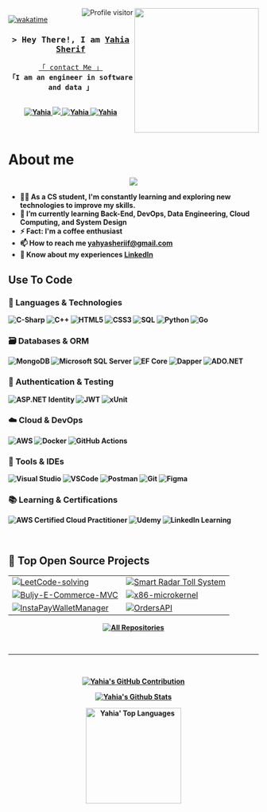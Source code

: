 
<img width="250" align="right" src="https://c.tenor.com/_DOBjnGspYAAAAAM/code-coding.gif">
<a href="https://komarev.com/ghpvc/?username=Yahiasherif002">
  <img align="right" src="https://komarev.com/ghpvc/?username=Yahiasherif002&label=Visitors&color=0e75b6&style=flat" alt="Profile visitor" />
</a>


[![wakatime](https://wakatime.com/badge/user/462ec29e-0bc8-43ac-add1-5948d161994a.svg)](https://wakatime.com/@462ec29e-0bc8-43ac-add1-5948d161994a)
<!-- Intro  -->
<h3 align="center">
        <samp>&gt; Hey There!, I am
                <b><a target="_blank" href="https://github.com/Yahiasherif002">Yahia Sherif</a></b>
        </samp>
</h3>


<p align="center"> 
  <samp>
    <a href="https://t.me/Yahiasheriif">「 contact Me 」</a>
    <br>
     <b>「I am an engineer in software and data<b> 」
    <br>
    <br>
  </samp>
</p>

<p align="center">

 <a href="https://www.linkedin.com/in/yahia-sherif-6b5082255/" target="_blank">
  <img src="https://img.shields.io/badge/Yahia-0077B5?style=for-the-badge&logo=linkedin&logoColor=white" alt="Yahia"/>
 </a>
 <a href="https://twitter.com/Yahiasheriif" target="_blank">
  <img src="https://img.shields.io/badge/Yahia-1DA1F2?style=for-the-badge&logo=twitter&logoColor=white" />
 </a>
 <a href="https://instagram.com/Yahغasheriif_" target="_blank">
  <img src="https://img.shields.io/badge/Yahia-fe4164?style=for-the-badge&logo=instagram&logoColor=white" alt="Yahia" />
 </a> 
 <a href="https://facebook.com/yahia.sherif.18" target="_blank">
  <img src="https://img.shields.io/badge/Yahia-20BEFF?&style=for-the-badge&logo=facebook&logoColor=white" alt="Yahia"  />
  </a> 
</p>
<br />

<!-- About Section -->
 # About me
 
<p align="center">
  <a href="https://github.com/DenverCoder1/readme-typing-svg"><img src="https://readme-typing-svg.herokuapp.com/?lines=Back-End%20web%20developer;Always%20learning%20new%20things&font=Fira%20Code&center=true&width=440&height=45&color=f75c7e&vCenter=true&size=22"></a>
</p> 


<!--- 🏢 I'm a Software Engineer -->
- 👨‍💻 As a CS student, I'm constantly learning and exploring new technologies to improve my skills.
- 🧠 I’m currently learning **Back-End, DevOps, Data Engineering, Cloud Computing, and System Design**
- ⚡  Fact: I'm a coffee enthusiast
- 📫 How to reach me **yahyasheriif@gmail.com**
- 📄 Know about my experiences [LinkedIn](https://www.linkedin.com/in/yahia-sherif-52942b280/)

## Use To Code

### 🧠 Languages & Technologies
![C-Sharp](https://img.shields.io/badge/C%23-239120?style=for-the-badge&logo=c-sharp&logoColor=white)
![C++](https://img.shields.io/badge/C%2B%2B-00599C?style=for-the-badge&logo=c%2B%2B&logoColor=white)
![HTML5](https://img.shields.io/badge/HTML5-E34F26?style=for-the-badge&logo=html5&logoColor=white)
![CSS3](https://img.shields.io/badge/CSS3-1572B6?style=for-the-badge&logo=css3&logoColor=white)
![SQL](https://img.shields.io/badge/SQL-4479A1?style=for-the-badge&logo=mysql&logoColor=white)
![Python](https://img.shields.io/badge/Python-3776AB?style=for-the-badge&logo=python&logoColor=white)
![Go](https://img.shields.io/badge/Go-00ADD8?style=for-the-badge&logo=go&logoColor=white)

### 🗃️ Databases & ORM
![MongoDB](https://img.shields.io/badge/MongoDB-4EA94B?style=for-the-badge&logo=mongodb&logoColor=white)
![Microsoft SQL Server](https://img.shields.io/badge/SQL%20Server-CC2927?style=for-the-badge&logo=microsoftsqlserver&logoColor=white)
![EF Core](https://img.shields.io/badge/EF%20Core-512BD4?style=for-the-badge&logo=.net&logoColor=white)
![Dapper](https://img.shields.io/badge/Dapper-01C3E3?style=for-the-badge&logo=dapper&logoColor=black)
![ADO.NET](https://img.shields.io/badge/ADO.NET-0A9F84?style=for-the-badge&logo=microsoft&logoColor=white)

### 🔐 Authentication & Testing
![ASP.NET Identity](https://img.shields.io/badge/ASP.NET%20Identity-512BD4?style=for-the-badge&logo=.net&logoColor=white)
![JWT](https://img.shields.io/badge/JWT-000000?style=for-the-badge&logo=jsonwebtokens&logoColor=white)
![xUnit](https://img.shields.io/badge/xUnit.net-512BD4?style=for-the-badge&logo=.net&logoColor=white)

### ☁️ Cloud & DevOps
![AWS](https://img.shields.io/badge/AWS-FF9900?style=for-the-badge&logo=amazonaws&logoColor=white)
![Docker](https://img.shields.io/badge/Docker-2496ED?style=for-the-badge&logo=docker&logoColor=white)
![GitHub Actions](https://img.shields.io/badge/GitHub_Actions-2088FF?style=for-the-badge&logo=githubactions&logoColor=white)

### 🧰 Tools & IDEs
![Visual Studio](https://img.shields.io/badge/Visual_Studio-5C2D91?style=for-the-badge&logo=visualstudio&logoColor=white)
![VSCode](https://img.shields.io/badge/VS%20Code-007ACC?style=for-the-badge&logo=visualstudiocode&logoColor=white)
![Postman](https://img.shields.io/badge/Postman-FF6C37?style=for-the-badge&logo=postman&logoColor=white)
![Git](https://img.shields.io/badge/Git-F05032?style=for-the-badge&logo=git&logoColor=white)
![Figma](https://img.shields.io/badge/Figma-F24E1E?style=for-the-badge&logo=figma&logoColor=white)

### 📚 Learning & Certifications
![AWS Certified Cloud Practitioner](https://img.shields.io/badge/AWS_Cloud_Practitioner-232F3E?style=for-the-badge&logo=amazonaws&logoColor=white)
![Udemy](https://img.shields.io/badge/Udemy-A435F0?style=for-the-badge&logo=udemy&logoColor=white)
![LinkedIn Learning](https://img.shields.io/badge/LinkedIn%20Learning-0077B5?style=for-the-badge&logo=linkedin&logoColor=white)


<br/>

## 🚀 Top Open Source Projects

<table>
  <tr>
    <td>
      <a href="https://github.com/Yahiasherif002/LeetCode-solving" target="_blank">
        <img alt="LeetCode-solving" src="https://github-readme-stats.vercel.app/api/pin/?username=Yahiasherif002&repo=LeetCode-solving&border_color=282C34&bg_color=282C34&title_color=61AFEF&text_color=ABB2BF&icon_color=E06C75"/>
      </a>
    </td>
    <td>
      <a href="https://github.com/Yahiasherif002/SmartTollSystem" target="_blank">
        <img alt="Smart Radar Toll System" src="https://github-readme-stats.vercel.app/api/pin/?username=Yahiasherif002&repo=SmartTollSystem&border_color=282C34&bg_color=282C34&title_color=61AFEF&text_color=ABB2BF&icon_color=E06C75"/>
      </a>
    </td>
  </tr>
  <tr>
    <td>
      <a href="https://github.com/Yahiasherif002/Buljy-E-Commerce-MVC" target="_blank">
        <img alt="Buljy-E-Commerce-MVC" src="https://github-readme-stats.vercel.app/api/pin/?username=Yahiasherif002&repo=Buljy-E-Commerce-MVC&border_color=282C34&bg_color=282C34&title_color=61AFEF&text_color=ABB2BF&icon_color=E06C75"/>
      </a>
    </td>
    <td>
      <a href="https://github.com/Yahiasherif002/x86-microkernel" target="_blank">
        <img alt="x86-microkernel" src="https://github-readme-stats.vercel.app/api/pin/?username=Yahiasherif002&repo=x86-microkernel&border_color=282C34&bg_color=282C34&title_color=61AFEF&text_color=ABB2BF&icon_color=E06C75"/>
      </a>
    </td>
  </tr>
  <tr>
    <td>
    <a href="https://github.com/Yahiasherif002/InstaPayWalletManager" target="_blank">
        <img alt="InstaPayWalletManager" src="https://github-readme-stats.vercel.app/api/pin/?username=Yahiasherif002&repo=InstaPayWalletManager&border_color=282C34&bg_color=282C34&title_color=61AFEF&text_color=ABB2BF&icon_color=E06C75"/>
      </a>
    </td>
    <td>
      <a href="https://github.com/Yahiasherif002/OrdersAPI" target="_blank">
        <img alt="OrdersAPI" src="https://github-readme-stats.vercel.app/api/pin/?username=Yahiasherif002&repo=OrdersAPI&border_color=282C34&bg_color=282C34&title_color=61AFEF&text_color=ABB2BF&icon_color=E06C75"/>
      </a>
    </td>
  </tr>
  
</table>

<p align="center">
  <a href="https://github.com/Yahiasherif002?tab=repositories" target="_blank">
    <img alt="All Repositories" src="https://img.shields.io/badge/-View%20All%20Repos-2962FF?style=for-the-badge&logo=github&logoColor=white"/>
  </a>
</p>

<br/>
<hr/>
<br/>



<p align="center">
  <a href="https://github.com/Yahiasherif002">
    <img src="https://github-profile-summary-cards.vercel.app/api/cards/profile-details?username=Yahiasherif002&theme=onedark" alt="Yahia's GitHub Contribution"/>
  </a>
</p>

<p align="center">
  <a href="https://github.com/Yahiasherif002">
    <img alt="Yahia's Github Stats" src="https://github-readme-stats.vercel.app/api?username=Yahiasherif002&theme=onedark&show_icons=true&hide_border=true&count_private=true" />
  </a>
</p>

<p align="center">
  <a href="https://github.com/Yahiasherif002">
    <img alt="Yahia' Top Languages" src="https://github-readme-stats.vercel.app/api/top-langs/?username=Yahiasherif002&theme=onedark&show_icons=true&hide_border=true&layout=compact" height="192px"/>
  </a>
</p>


